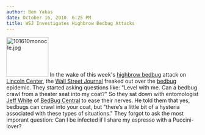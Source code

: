 ```yaml
---
author: Ben Yakas
date: October 16, 2010  6:25 PM
title: WSJ Investigates Highbrow Bedbug Attacks
---
```


<p><span class="mt-enclosure mt-enclosure-image" style="display: inline;"> <img alt="101610monocle.jpg" src="https://web.archive.org/web/20130705061728im_/http://gothamist.com/attachments/byakas/101610monocle.jpg" width="110" height="104" class="image-right"> </span>In the wake of this week&apos;s <a href="https://web.archive.org/web/20130705061728/http://gothamist.com/2010/10/15/bedbugs_spread_to_met_opera_house_c.php">highbrow bedbug</a> attack on <a href="https://web.archive.org/web/20130705061728/http://gothamist.com/2010/10/14/highbrow_bedbugs_target_blue_bloods.php">Lincoln Center</a>, the <a href="https://web.archive.org/web/20130705061728/http://blogs.wsj.com/metropolis/2010/10/15/bedbug-qa-thinking-twice-about-theater-seats/">Wall Street Journal</a> freaked out over the <a href="https://web.archive.org/web/20130705061728/http://gothamist.com/tags/bedbugs">bedbug</a> epidemic. They started asking questions like: &quot;Level with me. Can a bedbug crawl from a theater seat into my coat?&quot; So they sat down with entomologist <a href="https://web.archive.org/web/20130705061728/http://gothamist.com/2010/07/23/bubonic_europe_in_your_bedroom_bed.php">Jeff White</a> of <a href="https://web.archive.org/web/20130705061728/http://www.bedbugcentral.com/">BedBug Central</a> to ease their nerves. He told them that yes, bedbugs can crawl into your coat, but &quot;there&#x2019;s a little bit of a hysteria associated with these types of situations.&quot; They forgot to ask the most imporant question: Can I be infected if I share my espresso with a Puccini-lover? </p>